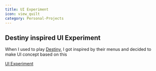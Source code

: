 ```yaml
---
title: UI Experiment
icon: view_quilt
category: Personal-Projects
---
```


## Destiny inspired UI Experiment

When I used to play [Destiny](https://www.destinythegame.com/uk/en/home), I got inspired by their menus and decided to make UI concept based on this

<p data-height="1100" data-theme-id="28283" data-slug-hash="yYmVqN" data-default-tab="result" data-user="zephyr" data-embed-version="2" data-pen-title="Fancy Tiles Section" data-preview="true" class="codepen">
    <a href="http://codepen.io/zephyr/pen/yYmVqN/">UI Experiment</a>
</p>
<script async src="https://production-assets.codepen.io/assets/embed/ei.js"></script>
